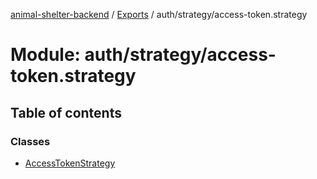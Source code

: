 [animal-shelter-backend](../README.md) / [Exports](../modules.md) / auth/strategy/access-token.strategy

# Module: auth/strategy/access-token.strategy

## Table of contents

### Classes

- [AccessTokenStrategy](../classes/auth_strategy_access_token_strategy.AccessTokenStrategy.md)
